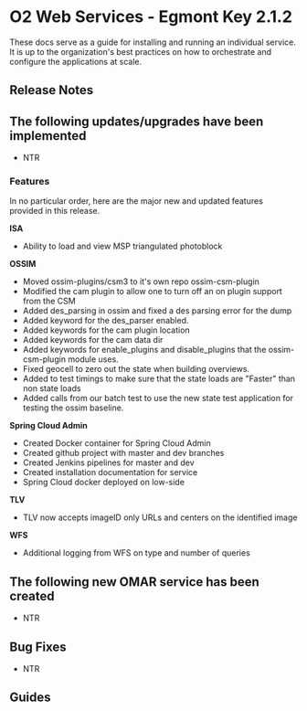 # O2 Web Services - Egmont Key 2.1.2

These docs serve as a guide for installing and running an individual service. It is up to the organization's best practices on how to orchestrate and configure the applications at scale.

## Release Notes

## The following updates/upgrades have been implemented

* NTR

### Features

In no particular order, here are the major new and updated features provided in this release.

**ISA**

* Ability to load and view MSP triangulated photoblock

**OSSIM**

* Moved ossim-plugins/csm3 to it's own repo ossim-csm-plugin
* Modified the cam plugin to allow one to turn off an on plugin support from the CSM
* Added des_parsing in ossim and fixed a des parsing error for the dump
* Added keyword for the des_parser enabled.
* Added keywords for the cam plugin location
* Added keywords for the cam data dir
* Added keywords for enable_plugins and disable_plugins that the ossim-csm-plugin module uses.
* Fixed geocell to zero out the state when building overviews.
* Added to test timings to make sure that the state loads are "Faster" than non state loads
* Added calls from our batch test to use the new state test application for testing the ossim baseline.

**Spring Cloud Admin**

* Created Docker container for Spring Cloud Admin
* Created github project with master and dev branches
* Created Jenkins pipelines for master and dev
* Created installation documentation for service
* Spring Cloud docker deployed on low-side

**TLV**

* TLV now accepts imageID only URLs and centers on the identified image

**WFS**

* Additional logging from WFS on type and number of queries

## The following new OMAR service has been created

* NTR

## Bug Fixes

* NTR

## Guides
